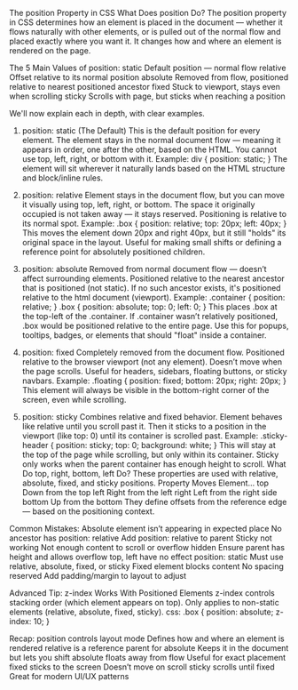 The position Property in CSS
What Does position Do?
The position property in CSS determines how an element is placed in the document — whether it flows naturally with other elements, or is pulled out of the normal flow and placed exactly where you want it. It changes how and where an element is rendered on the page.

The 5 Main Values of position:
static Default position — normal flow
relative Offset relative to its normal position
absolute Removed from flow, positioned relative to nearest positioned ancestor
fixed Stuck to viewport, stays even when scrolling
sticky Scrolls with page, but sticks when reaching a position

We'll now explain each in depth, with clear examples.

1. position: static (The Default)
   This is the default position for every element. The element stays in the normal document flow — meaning it appears in order, one after the other, based on the HTML. You cannot use top, left, right, or bottom with it.
   Example:
   div {
   position: static;
   }
   The element will sit wherever it naturally lands based on the HTML structure and block/inline rules.

2. position: relative
   Element stays in the document flow, but you can move it visually using top, left, right, or bottom. The space it originally occupied is not taken away — it stays reserved. Positioning is relative to its normal spot.
   Example:
   .box {
   position: relative;
   top: 20px;
   left: 40px;
   }
   This moves the element down 20px and right 40px, but it still "holds" its original space in the layout. Useful for making small shifts or defining a reference point for absolutely positioned children.

3. position: absolute
   Removed from normal document flow — doesn’t affect surrounding elements.
   Positioned relative to the nearest ancestor that is positioned (not static). If no such ancestor exists, it's positioned relative to the html document (viewport).
   Example:
   .container {
   position: relative;
   }
   .box {
   position: absolute;
   top: 0;
   left: 0;
   }
   This places .box at the top-left of the .container. If .container wasn’t relatively positioned, .box would be positioned relative to the entire page.
   Use this for popups, tooltips, badges, or elements that should "float" inside a container.

4. position: fixed
   Completely removed from the document flow. Positioned relative to the browser viewport (not any element). Doesn’t move when the page scrolls.
   Useful for headers, sidebars, floating buttons, or sticky navbars.
   Example:
   .floating {
   position: fixed;
   bottom: 20px;
   right: 20px;
   }
   This element will always be visible in the bottom-right corner of the screen, even while scrolling.

5. position: sticky
   Combines relative and fixed behavior. Element behaves like relative until you scroll past it. Then it sticks to a position in the viewport (like top: 0) until its container is scrolled past.
   Example:
   .sticky-header {
   position: sticky;
   top: 0;
   background: white;
   }
   This will stay at the top of the page while scrolling, but only within its container. Sticky only works when the parent container has enough height to scroll.
   What Do top, right, bottom, left Do?
   These properties are used with relative, absolute, fixed, and sticky positions.
   Property Moves Element...
   top Down from the top
   left Right from the left
   right Left from the right side
   bottom Up from the bottom
   They define offsets from the reference edge — based on the positioning context.

Common Mistakes:
Absolute element isn’t appearing in expected place No ancestor has position: relative Add position: relative to parent
Sticky not working Not enough content to scroll or overflow hidden Ensure parent has height and allows overflow
top, left have no effect position: static Must use relative, absolute, fixed, or sticky
Fixed element blocks content No spacing reserved Add padding/margin to layout to adjust

Advanced Tip: z-index Works With Positioned Elements
z-index controls stacking order (which element appears on top). Only applies to non-static elements (relative, absolute, fixed, sticky).
css:
.box {
position: absolute;
z-index: 10;
}

Recap:
position controls layout mode Defines how and where an element is rendered
relative is a reference parent for absolute Keeps it in the document but lets you shift
absolute floats away from flow Useful for exact placement
fixed sticks to the screen Doesn’t move on scroll
sticky scrolls until fixed Great for modern UI/UX patterns
